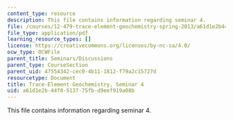 ```yaml
---
content_type: resource
description: This file contains information regarding seminar 4.
file: /courses/12-479-trace-element-geochemistry-spring-2013/a61d1e2b44f0513775fbd9eef919a08b_MIT12_479S13_Seminar4.pdf
file_type: application/pdf
learning_resource_types: []
license: https://creativecommons.org/licenses/by-nc-sa/4.0/
ocw_type: OCWFile
parent_title: Seminars/Discussions
parent_type: CourseSection
parent_uid: 47554342-cec0-4b11-1812-f79a2c15727d
resourcetype: Document
title: Trace-Element Geochemistry, Seminar 4
uid: a61d1e2b-44f0-5137-75fb-d9eef919a08b
---
```

This file contains information regarding seminar 4.
